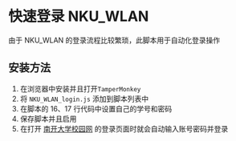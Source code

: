 # 快速登录 NKU_WLAN

由于 NKU_WLAN 的登录流程比较繁琐，此脚本用于自动化登录操作

## 安装方法
1. 在浏览器中安装并且打开`TamperMonkey`
2. 将 `NKU_WLAN_login.js` 添加到脚本列表中
3. 在脚本的 16、17 行代码中设置自己的学号和密码
4. 保存脚本并且启用
5. 在打开 [南开大学校园网](http://202.113.18.106/a70.htm) 的登录页面时就会自动输入账号密码并登录

